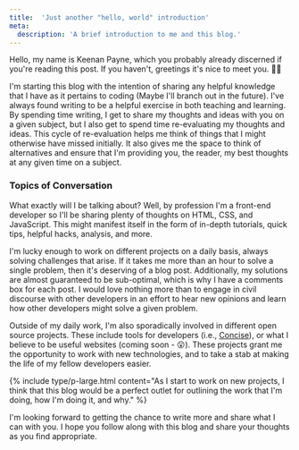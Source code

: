 ```yaml
---
title:  'Just another "hello, world" introduction'
meta: 
  description: 'A brief introduction to me and this blog.'
---
```


Hello, my name is Keenan Payne, which you probably already discerned if you're reading this post. If you haven't, greetings it's nice to meet you. 👋🏻

I'm starting this blog with the intention of sharing any helpful knowledge that I have as it pertains to coding (Maybe I'll branch out in the future). I've always found writing to be a helpful exercise in both teaching and learning. By spending time writing, I get to share my thoughts and ideas with you on a given subject, but I also get to spend time re-evaluating my thoughts and ideas. This cycle of re-evaluation helps me think of things that I might otherwise have missed initially. It also gives me the space to think of alternatives and ensure that I'm providing you, the reader, my best thoughts at any given time on a subject.

### Topics of Conversation

What exactly will I be talking about? Well, by profession I'm a front-end developer so I'll be sharing plenty of thoughts on HTML, CSS, and JavaScript. This might manifest itself in the form of in-depth tutorials, quick tips, helpful hacks, analysis, and more.

I'm lucky enough to work on different projects on a daily basis, always solving challenges that arise. If it takes me more than an hour to solve a single problem, then it's deserving of a blog post. Additionally, my solutions are almost guaranteed to be sub-optimal, which is why I have a comments box for each post. I would love nothing more than to engage in civil discourse with other developers in an effort to hear new opinions and learn how other developers might solve a given problem.

Outside of my daily work, I'm also sporadically involved in different open source projects. These include tools for developers (i.e., [Concise](https://concisecss.com/)), or what I believe to be useful websites (coming soon - 😮). These projects grant me the opportunity to work with new technologies, and to take a stab at making the life of my fellow developers easier.

{% include type/p-large.html content="As I start to work on new projects, I think that this blog would be a perfect outlet for outlining the work that I'm doing, how I'm doing it, and why." %}

I'm looking forward to getting the chance to write more and share what I can with you. I hope you follow along with this blog and share your thoughts as you find appropriate.
